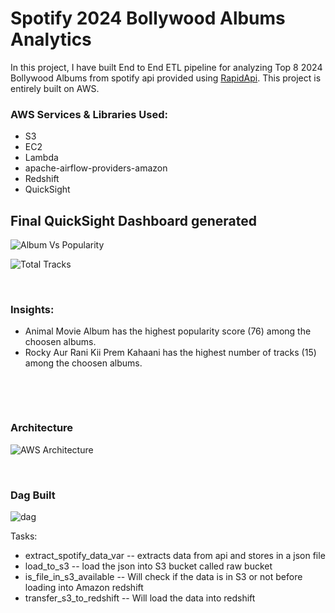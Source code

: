 # Spotify 2024 Bollywood Albums Analytics 


In this project, I have built End to End ETL pipeline for analyzing Top 8 2024 Bollywood Albums from spotify api provided using [RapidApi](https://rapidapi.com/Glavier/api/spotify23). This project is entirely built on AWS.


### AWS Services & Libraries Used:

* S3
* EC2
* Lambda
* apache-airflow-providers-amazon
* Redshift
* QuickSight



## Final QuickSight Dashboard generated




![Album Vs Popularity](https://github.com/user-attachments/assets/39558e85-c30b-413a-acad-77a4ae41a53a)


![Total Tracks](https://github.com/user-attachments/assets/e635bf0e-1e88-4aa0-a9a9-d2a3fec911d8)


&nbsp;
&nbsp;
&nbsp;
&nbsp;
&nbsp;


### Insights:

* Animal Movie Album has the highest popularity score (76) among the choosen albums.
* Rocky Aur Rani Kii Prem Kahaani has the highest number of tracks (15) among the choosen albums.



&nbsp;
&nbsp;
&nbsp;

&nbsp;
&nbsp;


### Architecture

![AWS Architecture](https://github.com/user-attachments/assets/9d4c62e6-70d0-48c7-b85c-1c2c93b69baf)



&nbsp;
&nbsp;
&nbsp;
&nbsp;
&nbsp;
&nbsp;
&nbsp;

### Dag Built

![dag](https://github.com/user-attachments/assets/e97f96ad-4967-41ac-93a0-e0c544ee7805)


Tasks:
* extract_spotify_data_var -- extracts data from api and stores in a json file
* load_to_s3 -- load the json into S3 bucket called raw bucket
* is_file_in_s3_available -- Will check if the data is in S3 or not before loading into Amazon redshift
* transfer_s3_to_redshift -- Will load the data into redshift
